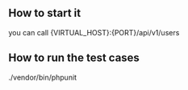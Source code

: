 ## How to start it

you can call {VIRTUAL_HOST}:{PORT}/api/v1/users


## How to run the test cases

./vendor/bin/phpunit

